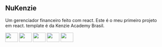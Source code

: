 ## NuKenzie

Um gerenciador financeiro feito com react.
Este é o meu primeiro projeto em react.
template é da Kenzie Academy Brasil.

<div>
  <img height='30' width='40' src="https://cdn.jsdelivr.net/gh/devicons/devicon/icons/html5/html5-original.svg" />
  <img height='30' width='40' src="https://cdn.jsdelivr.net/gh/devicons/devicon/icons/css3/css3-original.svg" />
  <img height='30' width='40' src="https://cdn.jsdelivr.net/gh/devicons/devicon/icons/javascript/javascript-original.svg" />  
  <img height='30' width='40' src="https://cdn.jsdelivr.net/gh/devicons/devicon/icons/typescript/typescript-original.svg" />          
  <img height='30' width='40' src="https://cdn.jsdelivr.net/gh/devicons/devicon/icons/react/react-original.svg" />       
</div>
